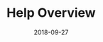 ---
title: Help Overview
linktitle: Help Overview
description: Frequently asked questions and known issues pulled from the Hugo Discuss forum.
date: 2018-09-27
publishdate: 2018-09-27
lastmod: 2018-09-27
categories: [help]
menu:
  docs:
    parent: "help"
    identifier: overview-help
    weight: 40
weight: 40
draft: false
hidesectioncontents: false
slug:
aliases: []
toc: false
notesforauthors:
---